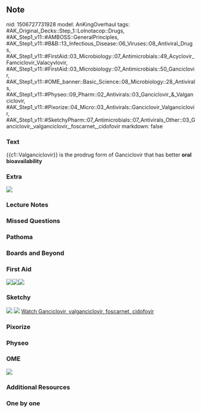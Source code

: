 ## Note
nid: 1506727731928
model: AnKingOverhaul
tags: #AK_Original_Decks::Step_1::Lolnotacop::Drugs, #AK_Step1_v11::#AMBOSS::GeneralPrinciples, #AK_Step1_v11::#B&B::13_Infectious_Disease::06_Viruses::08_Antiviral_Drugs, #AK_Step1_v11::#FirstAid::03_Microbiology::07_Antimicrobials::49_Acyclovir_Famciclovir_Valacyvlovir, #AK_Step1_v11::#FirstAid::03_Microbiology::07_Antimicrobials::50_Ganciclovir, #AK_Step1_v11::#OME_banner::Basic_Science::08_Microbiology::28_Antivirals, #AK_Step1_v11::#Physeo::09_Pharm::02_Antivirals::03_Ganciclovir_&_Valganciclovir, #AK_Step1_v11::#Pixorize::04_Micro::03_Antivirals::Ganciclovir_Valganciclovir, #AK_Step1_v11::#SketchyPharm::07_Antimicrobials::07_Antivirals_Other::03_Ganciclovir,_valganciclovir,_foscarnet,_cidofovir
markdown: false

### Text
{{c1::Valganciclovir}} is the prodrug form of Ganciclovir that has
better <b>oral bioavailability</b>

### Extra
<img src="paste-70695161692589.jpg">

### Lecture Notes


### Missed Questions


### Pathoma


### Boards and Beyond


### First Aid
<img src="paste-305286275399683.jpg"><img src=
"paste-17046725197827.jpg"><img src="paste-14950781157379.jpg">

### Sketchy
<img src="paste-394359602151427.jpg"> <img src=
"Screen%20Shot%202020-01-28%20at%206.32.02%20PM.png"> <a href=
"https://dashboard.sketchy.com/study/medical/courses/medical-pharmacology/units/medical-pharmacology-antimicrobials/videos/medical-pharmacology-antimicrobials-antivirals-other-ganciclovir-valganciclovir-foscarnet-cidofovir?utm_source=anki&utm_medium=partnership&utm_campaign=february_update&utm_content=medical">
Watch Ganciclovir, valganciclovir, foscarnet, cidofovir</a>

### Pixorize


### Physeo


### OME
<div class="ome-widget">
  <a href=
  "https://onlinemeded.org/spa/microbiology/antivirals/acquire?ref=anki">
  <img src="_OME_AnkiFlashcards_Lesson_1.png"></a>
</div>

### Additional Resources


### One by one

